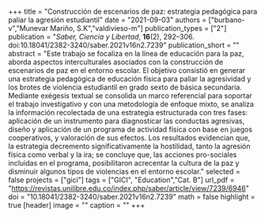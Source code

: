 +++
title = "Construcción de escenarios de paz: estrategia pedagógica para paliar la agresión estudiantil"
date = "2021-09-03"
authors = ["burbano-v","Munevar Mariño, S.K","valdivieso-m"]
publication_types = ["2"]
publication = "*Saber, Ciencia y Libertad*, **16**(2), 292–306. doi:10.18041/2382-3240/saber.2021v16n2.7239"
publication_short = ""
abstract = "Este trabajo se focaliza en la línea de educación para la paz, aborda aspectos interculturales asociados con la construcción de escenarios de paz en el entorno escolar. El objetivo consistió en generar una estrategia pedagógica de educación física para paliar la agresividad y los brotes de violencia estudiantil en grado sexto de básica secundaria. Mediante exégesis textual se consolida un marco referencial para soportar el trabajo investigativo y con una metodología de enfoque mixto, se analiza la información recolectada de una estrategia estructurada con tres fases: aplicación de un instrumento para diagnosticar las conductas agresivas, diseño y aplicación de un programa de actividad física con base en juegos cooperativos, y valoración de sus efectos. Los resultados evidencian que, la estrategia decremento significativamente la hostilidad, tanto la agresión física como verbal y la ira; se concluye que, las acciones pro-sociales incluidas en el programa, posibilitaron acrecentar la cultura de la paz y disminuir algunos tipos de violencias en el entorno escolar."
selected = false
projects = ["gici"]
tags = ["GICI", "Education","Cat. B"]
url_pdf = "https://revistas.unilibre.edu.co/index.php/saber/article/view/7239/6946"
doi = "10.18041/2382-3240/saber.2021v16n2.7239"
math = false
highlight = true
[header]
image = ""
caption = ""
+++

